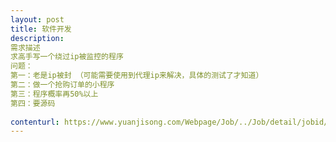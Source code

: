 ```yaml
---                
layout: post       
title: 软件开发           
description: 
需求描述
求高手写一个绕过ip被监控的程序 问题： 第一：老是ip被封 （可能需要使用到代理ip来解决，具体的测试了才知道）第二：做一个抢购订单的小程序 第三：程序概率再50%以上 第四：要源码 
     
contenturl: https://www.yuanjisong.com/Webpage/Job/../Job/detail/jobid/101467      
---                 
```

